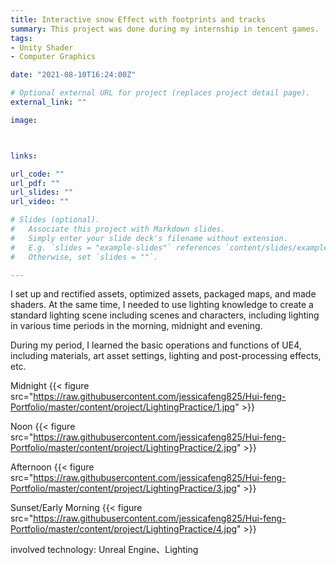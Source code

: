 ```yaml
---
title: Interactive snow Effect with footprints and tracks
summary: This project was done during my internship in tencent games. 
tags:
- Unity Shader
- Computer Graphics

date: "2021-08-10T16:24:00Z"

# Optional external URL for project (replaces project detail page).
external_link: ""

image:



links:

url_code: ""
url_pdf: ""
url_slides: ""
url_video: ""

# Slides (optional).
#   Associate this project with Markdown slides.
#   Simply enter your slide deck's filename without extension.
#   E.g. `slides = "example-slides"` references `content/slides/example-slides.md`.
#   Otherwise, set `slides = ""`.

---
```




I set up and rectified assets, optimized assets, packaged maps, and made shaders. At the same time, I needed to use lighting knowledge to create a standard lighting scene including scenes and characters, including lighting in various time periods in the morning, midnight and evening.


During my period, I learned the basic operations and functions of UE4, including materials, art asset settings, lighting and post-processing effects, etc.


Midnight
{{< figure src="https://raw.githubusercontent.com/jessicafeng825/Hui-feng-Portfolio/master/content/project/LightingPractice/1.jpg" >}}

Noon
{{< figure src="https://raw.githubusercontent.com/jessicafeng825/Hui-feng-Portfolio/master/content/project/LightingPractice/2.jpg" >}}

Afternoon
{{< figure src="https://raw.githubusercontent.com/jessicafeng825/Hui-feng-Portfolio/master/content/project/LightingPractice/3.jpg" >}}

Sunset/Early Morning
{{< figure src="https://raw.githubusercontent.com/jessicafeng825/Hui-feng-Portfolio/master/content/project/LightingPractice/4.jpg" >}}


involved technology: Unreal Engine、Lighting
